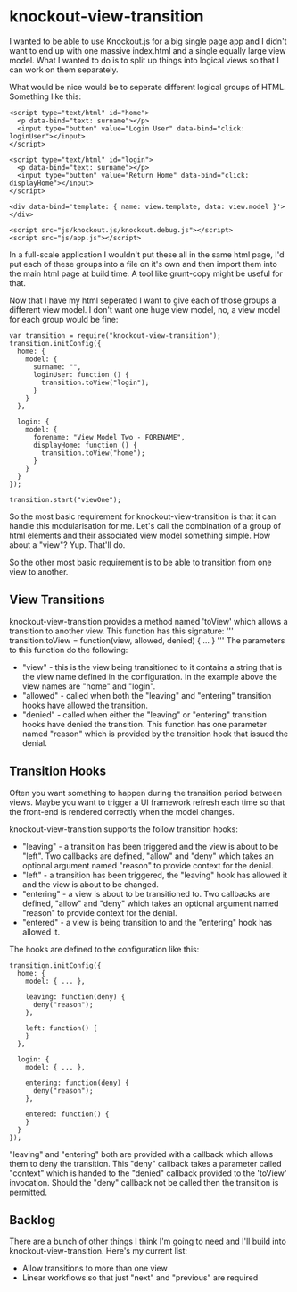 knockout-view-transition
========================

I wanted to be able to use Knockout.js for a big single page app and I didn't want to end up with one massive index.html and a single equally large view model. What I wanted to do is to split up things into logical views so that I can work on them separately.

What would be nice would be to seperate different logical groups of HTML. Something like this:
```
<script type="text/html" id="home">
  <p data-bind="text: surname"></p>
  <input type="button" value="Login User" data-bind="click: loginUser"></input>
</script>

<script type="text/html" id="login">
  <p data-bind="text: surname"></p>
  <input type="button" value="Return Home" data-bind="click: displayHome"></input>
</script>

<div data-bind='template: { name: view.template, data: view.model }'> </div>

<script src="js/knockout.js/knockout.debug.js"></script>
<script src="js/app.js"></script>
```
In a full-scale application I wouldn't put these all in the same html page, I'd put each of these groups into a file on it's own and then import them into the main html page at build time. A tool like grunt-copy might be useful for that.

Now that I have my html seperated I want to give each of those groups a different view model. I don't want one huge view model, no, a view model for each group would be fine:
```
var transition = require("knockout-view-transition");
transition.initConfig({
  home: {
    model: {
      surname: "",
      loginUser: function () {
        transition.toView("login");
      }
    }
  },

  login: {
    model: {
      forename: "View Model Two - FORENAME",
      displayHome: function () {
        transition.toView("home");
      }
    }
  }
});

transition.start("viewOne");
```
So the most basic requirement for knockout-view-transition is that it can handle this modularisation for me. Let's call the combination of a group of html elements and their associated view model something simple. How about a "view"? Yup. That'll do.

So the other most basic requirement is to be able to transition from one view to another.

View Transitions
----------------
knockout-view-transition provides a method named 'toView' which allows a transition to another view. This function has this signature:
'''
transition.toView = function(view, allowed, denied) {
  ...
}
'''
The parameters to this function do the following:
* "view" - this is the view being transitioned to it contains a string that is the view name defined in the configuration. In the example above the view names are "home" and "login".
* "allowed" - called when both the "leaving" and "entering" transition hooks have allowed the transition.
* "denied" - called when either the "leaving" or "entering" transition hooks have denied the transition. This function has one parameter named "reason" which is provided by the transition hook that issued the denial.

Transition Hooks
----------------
Often you want something to happen during the transition period between views. Maybe you want to trigger a UI framework refresh each time so that the front-end is rendered correctly when the model changes.

knockout-view-transition supports the follow transition hooks:
* "leaving" - a transition has been triggered and the view is about to be "left". Two callbacks are defined, "allow" and "deny" which takes an optional argument named "reason" to provide context for the denial.
* "left" - a transition has been triggered, the "leaving" hook has allowed it and the view is about to be changed.
* "entering" - a view is about to be transitioned to. Two callbacks are defined, "allow" and "deny" which takes an optional argument named "reason" to provide context for the denial.
* "entered" - a view is being transition to and the "entering" hook has allowed it.

The hooks are defined to the configuration like this:
```
transition.initConfig({
  home: {
    model: { ... },

    leaving: function(deny) {
      deny("reason");
    },

    left: function() {
    }
  },

  login: {
    model: { ... },

    entering: function(deny) {
      deny("reason");
    },

    entered: function() {
    }
  }
});
```
"leaving" and "entering" both are provided with a callback which allows them to deny the transition. This "deny" callback takes a parameter called "context" which is handed to the "denied" callback provided to the 'toView' invocation. Should the "deny" callback not be called then the transition is permitted.

Backlog
-------
There are a bunch of other things I think I'm going to need and I'll build into
knockout-view-transition. Here's my current list:
* Allow transitions to more than one view
* Linear workflows so that just "next" and "previous" are required